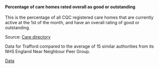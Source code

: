 #### Percentage of care homes rated overall as good or outstanding

This is the percentage of all CQC registered care homes that are currently active at the 1st of the month, and have an overall rating of good or outstanding.

Source: <a href="https://www.cqc.org.uk/about-us/transparency/using-cqc-data" target="_blank"> Care directory</a>

Data for Trafford compared to the average of 15 similar authorities from its NHS England Near Neighbour Peer Group.


<a href="https://www.trafforddatalab.io/trafford_themes/data/health/care_home_rating.csv" aria-label="Download the data" class="downloadButton" target="_blank" download>Data <span class="fas fa-download"></span></a>